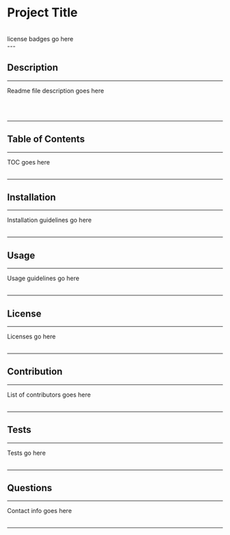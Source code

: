 # Project Title

</br>
license badges go here

</br>
---

## Description
---
Readme file description goes here

</br>
</br>

---
## Table of Contents
---
TOC goes here
</br>
</br>

---

## Installation
---
Installation guidelines go here
</br>
</br>

---

## Usage
---
Usage guidelines go here
</br>
</br>

---

## License
---
Licenses go here
</br>
</br>

---

## Contribution
---
List of contributors goes here
</br>
</br>

---

## Tests
---
Tests go here
</br>
</br>

---

## Questions
---
Contact info goes here
</br>
</br>

---